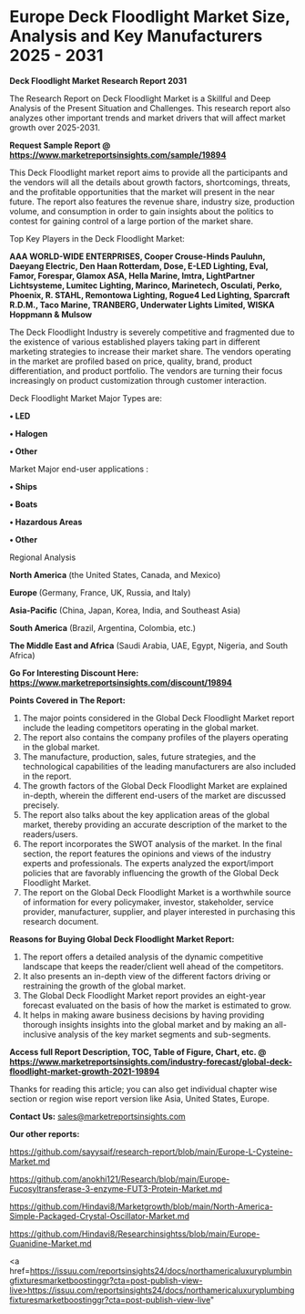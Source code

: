 # Europe Deck Floodlight Market Size, Analysis and Key Manufacturers 2025 - 2031

<strong>Deck Floodlight Market Research Report 2031</strong>

The Research Report on Deck Floodlight Market is a Skillful and Deep Analysis of the Present Situation and Challenges. This research report also analyzes other important trends and market drivers that will affect market growth over 2025-2031.

<strong>Request Sample Report @ <a href=https://www.marketreportsinsights.com/sample/19894>https://www.marketreportsinsights.com/sample/19894</a></strong>

This Deck Floodlight market report aims to provide all the participants and the vendors will all the details about growth factors, shortcomings, threats, and the profitable opportunities that the market will present in the near future. The report also features the revenue share, industry size, production volume, and consumption in order to gain insights about the politics to contest for gaining control of a large portion of the market share.

Top Key Players in the Deck Floodlight Market:

<strong>AAA WORLD-WIDE ENTERPRISES, Cooper Crouse-Hinds Pauluhn, Daeyang Electric, Den Haan Rotterdam, Dose, E-LED Lighting, Eval, Famor, Forespar, Glamox ASA, Hella Marine, Imtra, LightPartner Lichtsysteme, Lumitec Lighting, Marinco, Marinetech, Osculati, Perko, Phoenix, R. STAHL, Remontowa Lighting, Rogue4 Led Lighting, Sparcraft R.D.M., Taco Marine, TRANBERG, Underwater Lights Limited, WISKA Hoppmann & Mulsow</strong>

The Deck Floodlight Industry is severely competitive and fragmented due to the existence of various established players taking part in different marketing strategies to increase their market share. The vendors operating in the market are profiled based on price, quality, brand, product differentiation, and product portfolio. The vendors are turning their focus increasingly on product customization through customer interaction.

Deck Floodlight Market Major Types are:

<strong>• LED

• Halogen

• Other</strong>

Market Major end-user applications :

<strong>• Ships

• Boats

• Hazardous Areas

• Other</strong>

Regional Analysis

</u><strong><b>North America</b></strong> (the United States, Canada, and Mexico)

<strong><b>Europe </b></strong>(Germany, France, UK, Russia, and Italy)

<strong><b>Asia-Pacific</b></strong> (China, Japan, Korea, India, and Southeast Asia)

<strong><b>South America</b></strong> (Brazil, Argentina, Colombia, etc.)

<strong><b>The Middle East and Africa</b></strong> (Saudi Arabia, UAE, Egypt, Nigeria, and South Africa)

<strong>Go For Interesting Discount Here: <a href=https://www.marketreportsinsights.com/discount/19894>https://www.marketreportsinsights.com/discount/19894</a></strong>

<strong>Points Covered in The Report:</strong>
<ol>
  <li>The major points considered in the Global Deck Floodlight Market report include the leading competitors operating in the global market.</li>
  <li>The report also contains the company profiles of the players operating in the global market.</li>
  <li>The manufacture, production, sales, future strategies, and the technological capabilities of the leading manufacturers are also included in the report.</li>
  <li>The growth factors of the Global Deck Floodlight Market are explained in-depth, wherein the different end-users of the market are discussed precisely.</li>
  <li>The report also talks about the key application areas of the global market, thereby providing an accurate description of the market to the readers/users.</li>
  <li>The report incorporates the SWOT analysis of the market. In the final section, the report features the opinions and views of the industry experts and professionals. The experts analyzed the export/import policies that are favorably influencing the growth of the Global Deck Floodlight Market.</li>
  <li>The report on the Global Deck Floodlight Market is a worthwhile source of information for every policymaker, investor, stakeholder, service provider, manufacturer, supplier, and player interested in purchasing this research document.</li>
</ol>
<strong>Reasons for Buying Global Deck Floodlight Market Report:</strong>

<ol>
  <li>The report offers a detailed analysis of the dynamic competitive landscape that keeps the reader/client well ahead of the competitors.</li>
  <li>It also presents an in-depth view of the different factors driving or restraining the growth of the global market.</li>
  <li>The Global Deck Floodlight Market report provides an eight-year forecast evaluated on the basis of how the market is estimated to grow.</li>
  <li>It helps in making aware business decisions by having providing thorough insights insights into the global market and by making an all-inclusive analysis of the key market segments and sub-segments.</li>
</ol>
<strong>Access full Report Description, TOC, Table of Figure, Chart, etc. @ <a href=https://www.marketreportsinsights.com/industry-forecast/global-deck-floodlight-market-growth-2021-19894>https://www.marketreportsinsights.com/industry-forecast/global-deck-floodlight-market-growth-2021-19894</a></strong>


Thanks for reading this article; you can also get individual chapter wise section or region wise report version like Asia, United States, Europe.

<strong>Contact Us:</strong>
sales@marketreportsinsights.com

<strong>Our other reports:</strong>

<a href=https://github.com/sayysaif/research-report/blob/main/Europe-L-Cysteine-Market.md>https://github.com/sayysaif/research-report/blob/main/Europe-L-Cysteine-Market.md</a>

<a href=https://github.com/anokhi121/Research/blob/main/Europe-Fucosyltransferase-3-enzyme-FUT3-Protein-Market.md>https://github.com/anokhi121/Research/blob/main/Europe-Fucosyltransferase-3-enzyme-FUT3-Protein-Market.md</a>

<a href=https://github.com/Hindavi8/Marketgrowth/blob/main/North-America-Simple-Packaged-Crystal-Oscillator-Market.md>https://github.com/Hindavi8/Marketgrowth/blob/main/North-America-Simple-Packaged-Crystal-Oscillator-Market.md</a>

<a href=https://github.com/Hindavi8/Researchinsightss/blob/main/Europe-Guanidine-Market.md>https://github.com/Hindavi8/Researchinsightss/blob/main/Europe-Guanidine-Market.md</a>

<a href=https://issuu.com/reportsinsights24/docs/northamericaluxuryplumbingfixturesmarketboostinggr?cta=post-publish-view-live>https://issuu.com/reportsinsights24/docs/northamericaluxuryplumbingfixturesmarketboostinggr?cta=post-publish-view-live</a>"
